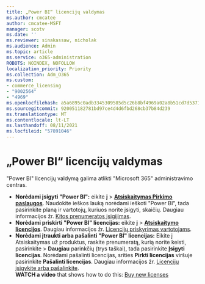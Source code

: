 ```yaml
---
title: „Power BI“ licencijų valdymas
ms.author: cmcatee
author: cmcatee-MSFT
manager: scotv
ms.date: ''
ms.reviewer: sinakassaw, nicholak
ms.audience: Admin
ms.topic: article
ms.service: o365-administration
ROBOTS: NOINDEX, NOFOLLOW
localization_priority: Priority
ms.collection: Adm_O365
ms.custom:
- commerce_licensing
- "9002564"
- "4969"
ms.openlocfilehash: a5a6895c0adb3345309585d5c26b8bf4969a02a8b51cd7d537105f81c3d9ea4f
ms.sourcegitcommit: 920051182781bd97ce4d4d6fbd268cb37b84d239
ms.translationtype: MT
ms.contentlocale: lt-LT
ms.lasthandoff: 08/11/2021
ms.locfileid: "57891046"
---
```

# <a name="power-bi-license-management"></a>„Power BI“ licencijų valdymas

"Power BI" licencijų valdymą galima atlikti "Microsoft 365" administravimo centras.

- **Norėdami įsigyti "Power BI":** eikite **į** \> **[Atsiskaitymas Pirkimo paslaugos](https://go.microsoft.com/fwlink/p/?linkid=868433)**. Naudokite ieškos lauką norėdami ieškoti "Power BI", tada pasirinkite planą ir vartotojų, kuriuos norite įsigyti, skaičių. Daugiau informacijos žr. [Kitos prenumeratos įsigijimas](https://docs.microsoft.com/microsoft-365/commerce/try-or-buy-microsoft-365#buy-a-different-subscription).
- **Norėdami priskirti "Power BI" licencijas:** eikite **į**  >  **[Atsiskaitymo licencijos](https://go.microsoft.com/fwlink/p/?linkid=842264)**. Daugiau informacijos žr. [Licencijų priskyrimas vartotojams](https://docs.microsoft.com/microsoft-365/admin/manage/assign-licenses-to-users).
- **Norėdami įtraukti arba pašalinti "Power BI" licencijas:** Eikite į Atsiskaitymas už produktus, raskite prenumeratą, kurią norite keisti, pasirinkite   >  **[](https://go.microsoft.com/fwlink/p/?linkid=842054)** **Daugiau** parinkčių (trys taškai), tada pasirinkite **Įsigyti licencijas**. Norėdami pašalinti licencijas, srities **Pirkti licencijas** viršuje pasirinkite **Pašalinti licencijas**. Daugiau informacijos žr. [Licencijų įsigykite arba pašalinkite](https://docs.microsoft.com/microsoft-365/commerce/licenses/buy-licenses).\
**WATCH a video** that shows how to do this: [Buy new licenses](https://go.microsoft.com/fwlink/p/?linkid=2154857)